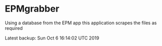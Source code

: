 # EPMgrabber
Using a database from the EPM app this application scrapes the files as required


Latest backup: Sun Oct 6 16:14:02 UTC 2019
